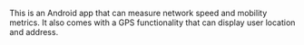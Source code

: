 This is an Android app that can measure network speed and mobility metrics. 
It also comes with a GPS functionality that can display user location and address.
